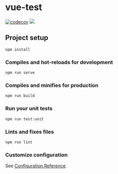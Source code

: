# vue-test
[![codecov](https://codecov.io/gh/db630401865/vue-TDD/branch/master/graph/badge.svg?token=PNOP8P607G)](https://codecov.io/gh/db630401865/vue-TDD)  ![](https://github.com/db630401865/vue-TDD/workflows/Publish%20And%20Deploy%20Demo/badge.svg)

## Project setup
```
npm install
```

### Compiles and hot-reloads for development
```
npm run serve
```

### Compiles and minifies for production
```
npm run build
```

### Run your unit tests
```
npm run test:unit
```

### Lints and fixes files
```
npm run lint
```

### Customize configuration
See [Configuration Reference](https://cli.vuejs.org/config/).
